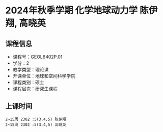# 2024年秋季学期 化学地球动力学 陈伊翔, 高晓英






## 课程信息

- 课程号：GEOL6402P.01
- 学分：2
- 教学类型：理论课
- 开课单位：地球和空间科学学院
- 课程类别：硕士
- 课程层次：研究生课程

## 上课时间

```
2~15周 2302 :5(3,4,5) 陈伊翔
2~15周 2302 :5(3,4,5) 高晓英
```

